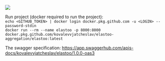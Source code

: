 ![](https://github.com/kovalevvjatcheslav/elastoo-aggregation/workflows/Pipeline/badge.svg)

Run project (docker required to run the project):  
`echo <GITHUB_TOKEN> | docker login docker.pkg.github.com -u <LOGIN> --password-stdin`  
`docker run --rm --name elastoo -p 8000:8000 docker.pkg.github.com/kovalevvjatcheslav/elastoo-aggregation/elastoo:latest`  

The swagger specification:
https://app.swaggerhub.com/apis-docs/kovalevvjatcheslav/elastoo/1.0.0-oas3